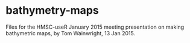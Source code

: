 # bathymetry-maps
Files for the HMSC-useR January 2015 meeting presentation on making bathymetric maps, by Tom Wainwright, 13 Jan 2015.
